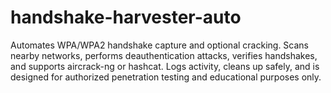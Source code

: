 # handshake-harvester-auto
Automates WPA/WPA2 handshake capture and optional cracking. Scans nearby networks, performs deauthentication attacks, verifies handshakes, and supports aircrack-ng or hashcat. Logs activity, cleans up safely, and is designed for authorized penetration testing and educational purposes only.
